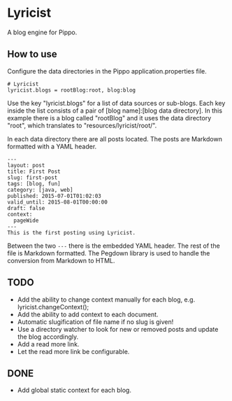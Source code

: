 # Lyricist

A blog engine for Pippo.


## How to use

Configure the data directories in the Pippo application.properties file.
```
# Lyricist
lyricist.blogs = rootBlog:root, blog:blog
```
Use the key "lyricist.blogs" for a list of data sources or sub-blogs.
Each key inside the list consists of a pair of [blog name]:[blog data directory]. In this example there is a blog called
"rootBlog" and it uses the data directory "root", which translates to "resources/lyricist/root/".

In each data directory there are all posts located. The posts are Markdown formatted with a YAML header.

```
---
layout: post
title: First Post
slug: first-post
tags: [blog, fun]
category: [java, web]
published: 2015-07-01T01:02:03
valid_until: 2015-08-01T00:00:00
draft: false
context: 
  pageWide
---
This is the first posting using Lyricist.
```
Between the two ```---``` there is the embedded YAML header. The rest of the file is Markdown formatted. The Pegdown 
library is used to handle the conversion from Markdown to HTML.


## TODO
- Add the ability to change context manually for each blog, e.g. lyricist.changeContext();
- Add the ability to add context to each document.
- Automatic slugification of file name if no slug is given!
- Use a directory watcher to look for new or removed posts and update the blog accordingly.
- Add a read more link.
- Let the read more link be configurable.

## DONE
- Add global static context for each blog.

